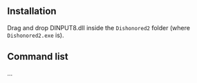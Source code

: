 ## Installation
Drag and drop DINPUT8.dll inside the `Dishonored2` folder (where `Dishonored2.exe` is).

## Command list
...
